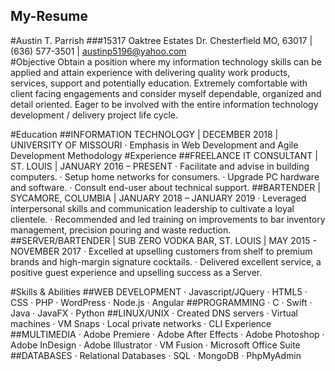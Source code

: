 ## My-Resume

#Austin T. Parrish
###15317 Oaktree Estates Dr. Chesterfield MO, 63017 | (636) 577-3501 | austinp5196@yahoo.com<br>
#Objective
Obtain a position where my information technology skills can be applied and attain experience with delivering quality work products, services, support and potentially education. Extremely comfortable with client facing engagements and consider myself dependable, organized and detail oriented. Eager to be involved with the entire information technology development / delivery project life cycle.

#Education
##INFORMATION TECHNOLOGY | DECEMBER 2018 | UNIVERSITY OF MISSOURI
·	Emphasis in Web Development and Agile Development Methodology
#Experience
##FREELANCE IT CONSULTANT | ST. LOUIS | JANUARY 2016 – PRESENT
·	Facilitate and advise in building computers.
·	Setup home networks for consumers.
·	Upgrade PC hardware and software.
·	Consult end-user about technical support.
##BARTENDER | SYCAMORE, COLUMBIA | JANUARY 2018 – JANUARY 2019
·	Leveraged interpersonal skills and communication leadership to cultivate a loyal clientele.
·	Recommended and led training on improvements to bar inventory management, precision pouring and waste reduction.
##SERVER/BARTENDER | SUB ZERO VODKA BAR, ST. LOUIS | MAY 2015 - NOVEMBER 2017
·	Excelled at upselling customers from shelf to premium brands and high-margin signature cocktails.
·	Delivered excellent service, a positive guest experience and upselling success as a Server.


#Skills & Abilities
 ##WEB DEVELOPMENT
·	Javascript/JQuery
·	HTML5
·	CSS
·	PHP
·	WordPress
·	Node.js
·	Angular
##PROGRAMMING
·	C
·	Swift
·	Java
·	JavaFX
·	Python
##LINUX/UNIX
·	Created DNS servers
·	Virtual machines
·	VM Snaps
·	Local private networks
·	CLI Experience
##MULTIMEDIA
·	Adobe Premiere
·	Adobe After Effects
·	Adobe Photoshop
·	Adobe InDesign
·	Adobe Illustrator
·	VM Fusion
·	Microsoft Office Suite
##DATABASES
·	Relational Databases
·	SQL
·	MongoDB
·	PhpMyAdmin
